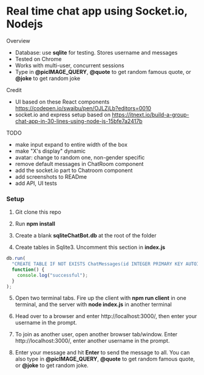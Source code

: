 # Real time chat app using Socket.io, Nodejs

Overview
- Database: use **sqlite** for testing. Stores username and messages
- Tested on Chrome
- Works with multi-user, concurrent sessions
- Type in **@picIMAGE_QUERY**, **@quote** to get random famous quote, or **@joke** to get random joke

Credit 
- UI based on these React components https://codepen.io/swaibu/pen/OJLZjLb?editors=0010
- socket.io and express setup based on https://itnext.io/build-a-group-chat-app-in-30-lines-using-node-js-15bfe7a2417b

TODO
- make input expand to entire width of the box
- make "X's display" dynamic
- avatar: change to random one, non-gender specific
- remove default messages in ChatRoom component
- add the socket.io part to Chatroom component
- add screenshots to READme
- add API, UI tests

### Setup

1. Git clone this repo

2. Run **npm install**

3. Create a blank **sqliteChatBot.db** at the root of the folder

4. Create tables in Sqlite3. Uncomment this section in **index.js**

```javascript
db.run(
  "CREATE TABLE IF NOT EXISTS ChatMessages(id INTEGER PRIMARY KEY AUTOINCREMENT, username TEXT, message text)",
  function() {
    console.log("successful");
  }
);
```
5. Open two terminal tabs. Fire up the client with **npm run client** in one terminal, and the server with  **node index.js** in another terminal

6. Head over to a browser and enter http://localhost:3000/, then enter your username in the prompt.

7. To join as another user, open another browser tab/window. Enter http://localhost:3000/, enter another username in the prompt.

8. Enter your message and hit **Enter** to send the message to all. You can also type in **@picIMAGE_QUERY**, **@quote** to get random famous quote, or **@joke** to get random joke.
